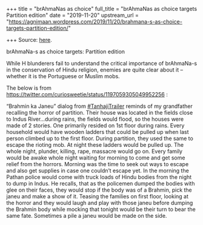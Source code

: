 +++
title = "brAhmaNas as choice"
full_title = "brAhmaNas as choice targets Partition edition"
date = "2019-11-20"
upstream_url = "https://agnimaan.wordpress.com/2019/11/20/brahmana-s-as-choice-targets-partition-edition/"

+++
Source: [here](https://agnimaan.wordpress.com/2019/11/20/brahmana-s-as-choice-targets-partition-edition/).

brAhmaNa-s as choice targets: Partition edition

While H blunderers fail to understand the critical importance of
brAhmaNa-s in the conservation of Hindu religion, enemies are quite
clear about it – whether it is the Portuguese or Muslim mobs.

The below is from
<https://twitter.com/curiosweetie/status/1197059305049952256> :

“Brahmin ka Janeu” dialog from
[#TanhajiTrailer](https://twitter.com/search?q=%23TanhajiTrailer)
reminds of my grandfather recalling the horror of partition. Their house
was located in the fields close to Indus River…during rains, the fields
would flood, so the houses were made of 2 stories. One primarily resided
on 1st floor during rains. Every household would have wooden ladders
that could be pulled up when last person climbed up to the first floor.
During partition, they used the same to escape the rioting mob. At night
these ladders would be pulled up. The whole night, plunder, killing,
rape, massacre would go on. Every family would be awake whole night
waiting for morning to come and get some relief from the horrors.
Morning was the time to seek out ways to escape and also get supplies in
case one couldn’t escape yet. In the morning the Pathan police would
come with truck loads of Hindu bodies from the night to dump in Indus.
He recalls, that as the policemen dumped the bodies with glee on their
faces, they would stop if the body was of a Brahmin, pick the janeu and
make a show of it. Teasing the families on first floor, looking at the
horror and they would laugh and play with those janeu before dumping the
Brahmin body while mocking that tonight would be their turn to bear the
same fate. Sometimes a pile a janeu would be made on the side.

